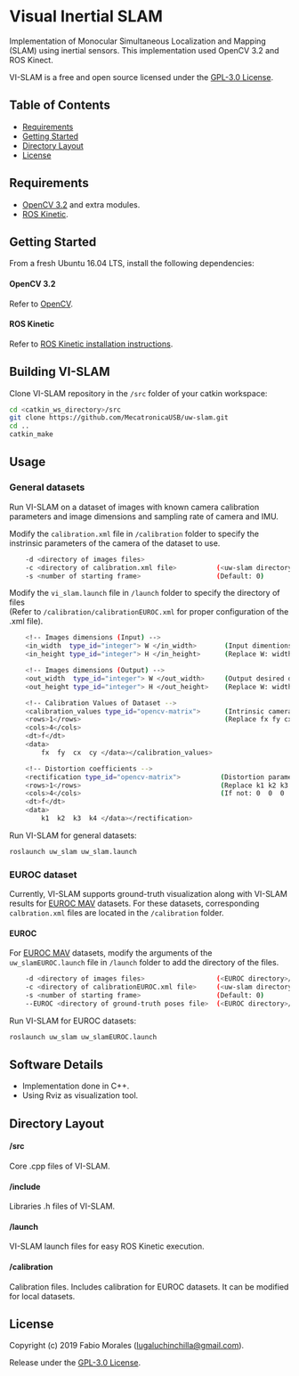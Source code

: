 # Visual Inertial SLAM

Implementation of Monocular Simultaneous Localization and Mapping (SLAM) using inertial sensors. This implementation used OpenCV 3.2 and ROS Kinect.

VI-SLAM is a free and open source licensed under the [GPL-3.0 License](https://en.wikipedia.org/wiki/GNU_General_Public_License).

## Table of Contents
- [Requirements](#requirements)
- [Getting Started](#getting-started)
- [Directory Layout](#directory-layout)
- [License](#license)

## Requirements

- [OpenCV 3.2](http://opencv.org) and extra modules.
- [ROS Kinetic](http://wiki.ros.org/kinetic/Installation).

## Getting Started

From a fresh Ubuntu 16.04 LTS, install the following dependencies:

#### OpenCV 3.2 

Refer to [OpenCV](https://github.com/MecatronicaUSB/uwimageproc/blob/master/INSTALL.md).

#### ROS Kinetic

Refer to [ROS Kinetic installation instructions](http://wiki.ros.org/kinetic/Installation).

## Building VI-SLAM

Clone VI-SLAM repository in the `/src` folder of your catkin workspace:

```bash
cd <catkin_ws_directory>/src
git clone https://github.com/MecatronicaUSB/uw-slam.git
cd ..
catkin_make
```

## Usage

### General datasets

Run VI-SLAM on a dataset of images with known camera calibration parameters and image dimensions and sampling rate of camera and IMU.

Modify the `calibration.xml` file in `/calibration` folder to specify the instrinsic parameters of the camera of the dataset to use. 

```bash
    -d <directory of images files>                  
    -c <directory of calibration.xml file>          (<uw-slam directory>/calibration/calibration.xml)
    -s <number of starting frame>                   (Default: 0)
```

Modify the `vi_slam.launch` file in `/launch` folder to specify the directory of files  
(Refer to `/calibration/calibrationEUROC.xml` for proper configuration of the .xml file).

```bash
    <!-- Images dimensions (Input) -->
    <in_width  type_id="integer"> W </in_width>       (Input dimentions of images)
    <in_height type_id="integer"> H </in_height>      (Replace W: width, H: height)

    <!-- Images dimensions (Output) -->
    <out_width  type_id="integer"> W </out_width>     (Output desired dimentions of images)
    <out_height type_id="integer"> H </out_height>    (Replace W: width, H: height)

    <!-- Calibration Values of Dataset -->
    <calibration_values type_id="opencv-matrix">      (Intrinsic camera parameters)
    <rows>1</rows>                                    (Replace fx fy cx cy)
    <cols>4</cols>
    <dt>f</dt>
    <data>
        fx  fy  cx  cy </data></calibration_values> 

    <!-- Distortion coefficients -->
    <rectification type_id="opencv-matrix">          (Distortion parameters, optional)
    <rows>1</rows>                                   (Replace k1 k2 k3 k4)
    <cols>4</cols>                                   (If not: 0  0  0  1)
    <dt>f</dt>  
    <data>
        k1  k2  k3  k4 </data></rectification>
```

Run VI-SLAM for general datasets:
```bash
roslaunch uw_slam uw_slam.launch
```
### EUROC dataset

Currently, VI-SLAM supports ground-truth visualization along with VI-SLAM results for [EUROC MAV](https://projects.asl.ethz.ch/datasets/doku.php?id=kmavvisualinertialdatasets) datasets. For these datasets, corresponding `calbration.xml` files are located in the `/calibration` folder.

#### EUROC

For [EUROC MAV](https://projects.asl.ethz.ch/datasets/doku.php?id=kmavvisualinertialdatasets) datasets, modify the arguments of the `uw_slamEUROC.launch` file in `/launch` folder to add the directory of the files.
```bash
    -d <directory of images files>                  (<EUROC directory>/mav0/cam0/data/)
    -c <directory of calibrationEUROC.xml file>     (<uw-slam directory>/calibration/calibrationEUROC.xml)
    -s <number of starting frame>                   (Default: 0)
    --EUROC <directory of ground-truth poses file>  (<EUROC directory>/mav0/vic0/data.csv)
```
Run VI-SLAM for EUROC datasets:
```bash
roslaunch uw_slam uw_slamEUROC.launch
```


## Software Details

- Implementation done in C++.
- Using Rviz as visualization tool.

## Directory Layout

#### /src

Core .cpp files of VI-SLAM.

#### /include

Libraries .h files of VI-SLAM.  

#### /launch

VI-SLAM launch files for easy ROS Kinetic execution.

#### /calibration

Calibration files. Includes calibration for EUROC  datasets. It can be modified for local datasets.

## License

Copyright (c) 2019 Fabio Morales (<lugaluchinchilla@gmail.com>).

Release under the [GPL-3.0 License](LICENSE). 
